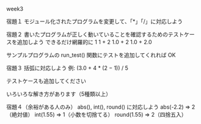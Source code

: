 week3 

宿題１
モジュール化されたプログラムを変更して、「*」「/」に対応しよう

宿題２
書いたプログラムが正しく動いていることを確認するためのテストケースを追加しよう
できるだけ網羅的に
1
1 + 2
1.0 + 2
1.0 + 2.0

サンプルプログラムの run_test() 関数にテストを追加してくれれば OK

宿題３
括弧に対応しよう
例:  (3.0 + 4 * (2 − 1)) / 5

テストケースも追加してください

いろいろな解き方があります（5種類以上）

宿題４（余裕がある人のみ）
abs(), int(), round() に対応しよう
abs(-2.2) => 2 （絶対値）
int(1.55) => 1（小数を切捨てる）
round(1.55) => 2（四捨五入）
